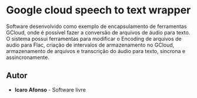 # Google cloud speech to text wrapper

Software desenvolvido como exemplo de encapsulamento de ferramentas GCloud,  onde é possível fazer a conversão de arquivos de áudio para texto.
O sistema possui ferramentas para modificar o Encoding de arquivos de audio para Flac, criação de intervalos de armazenamento no GCloud, armazenamento de arquivos e transcrição do áudio para texto, sincrona e assincronamente.


## Autor

* **Icaro Afonso** - Software livre

